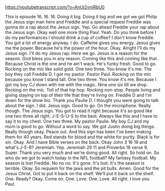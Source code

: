 https://youtubetranscript.com/?v=AnUj2vmRbU0

 This is episode 16. 16. 16. Doing it big. Doing it big and we got we got Philip the Jesus sign man here and Freddie and a special request Freddie was gonna do a rap about the Jesus sign. Yep. Go ahead Freddie your rap about the Jesus sign. Okay well one more thing Paul. Yeah. Do you think before I do my performances I should drink a cup of coffee? I don't know Freddie. You got a lot of energy anyway. I do. Caffeine gives you energy. Jesus gives me the power. Because he's the power of the hour. Okay. Alright I'll do my Jesus sign. I'll do my Jesus rap. Here we go. Jesus is a reason for the season. God bless you in any reason. Coming like this and coming like that. Because Christ is the one and he ain't wack. He's funky fresh. Good to go. Rocking on the mic like solid gold. One two three. You know it's me. The boy they call Freddie D. I got my pastor. Pastor Paul. Rocking on the mic because you know I stand tall. One two three. You know it's me. Because I got my boy CJ down with me with the magic. Nine one six till we drop. Rocking on the mic. Toll of that hip hop. Rocking non-stop. People living and giving staying on top of their life that they're living on. Freddie D and I'm down for the show biz. Thank you Paulie D. I thought you were going to talk about the sign. I did. Jesus sign. Good to go. On the microphone. Really though. The Jesus sign. You got to read it right because it's so good like one two three all right. J-E-S-U-S to the best. Always like this and I have to say it to my chest. One two three. My pastor Paulie. My boy CJ and my mom is good to go. Without a word to say. We got Justin doing big things. Really though okay. Peace out. And this sign has been I've been making them for 40 years. Red stands for blood and the white for purity. Black is for sin. Okay. And I have Bible verses on the back. Okay John 3 16 19 and what's J-E-R? Jeremiah. Yep. Jeremiah 29 11 and Proverbs 16 verse 9. Super. Thank you very much and we're doing good. All right. So hold on. So who do we got to watch today in the NFL football? My fantasy football. My season is lost Freddie. No no no. It's gone. It's lost. It's the season is terrible. Okay. So requiem for the jaws and the pit bulls. Amen. Good for the Jesus Christ. Got to put it back on the shelf. We'll put it back on the shelf. One. Ready? Okay. Come on. One. Love. One. Love. All right. I love you Paul.